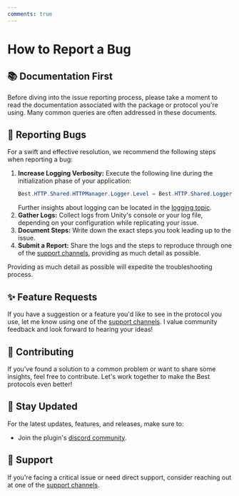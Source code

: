 ```yaml
---
comments: true
---
```


# How to Report a Bug

## 📚 Documentation First

Before diving into the issue reporting process, please take a moment to read the documentation associated with the package or protocol you're using. 
Many common queries are often addressed in these documents.

## 🐛 Reporting Bugs

For a swift and effective resolution, we recommend the following steps when reporting a bug:

1. **Increase Logging Verbosity:** Execute the following line during the initialization phase of your application: 
    ```cs
    Best.HTTP.Shared.HTTPManager.Logger.Level = Best.HTTP.Shared.Logger.Loglevels.All;
    ```
    Further insights about logging can be located in the [logging topic](index.md).
2. **Gather Logs:** Collect logs from Unity's console or your log file, depending on your configuration while replicating your issue.
3. **Document Steps:** Write down the exact steps you took leading up to the issue.
4. **Submit a Report:** Share the logs and the steps to reproduce through one of the [support channels](../support.md), providing as much detail as possible.

Providing as much detail as possible will expedite the troubleshooting process.

## ✨ Feature Requests

If you have a suggestion or a feature you'd like to see in the protocol you use, let me know using one of the [support channels](../support.md). 
I value community feedback and look forward to hearing your ideas!

## 🤝 Contributing

If you've found a solution to a common problem or want to share some insights, feel free to contribute. Let's work together to make the Best protocols even better!

## 📣 Stay Updated

For the latest updates, features, and releases, make sure to:

- Join the plugin's [discord community](https://discord.gg/yD9tXwQ).
  
## 🚀 Support

If you're facing a critical issue or need direct support, consider reaching out at one of the [support channels](../support.md).